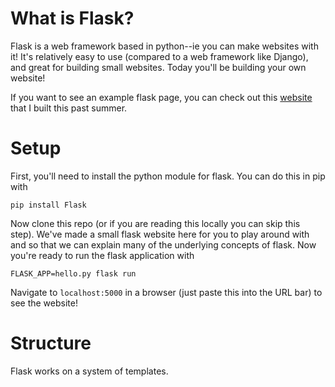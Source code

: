 # What is Flask?

Flask is a web framework based in python--ie you can make websites with it! It's relatively easy to use (compared to a web framework like Django), and great for building small websites. Today you'll be building your own website!

If you want to see an example flask page, you can check out this [website](https://www.dayzerodiagnostics.com/) that I built this past summer.

# Setup

First, you'll need to install the python module for flask. You can do this in pip with

```pip install Flask```

Now clone this repo (or if you are reading this locally you can skip this step). We've made a small flask website here for you to play around with and so that we can explain many of the underlying concepts of flask. Now you're ready to run the flask application with

```FLASK_APP=hello.py flask run```

Navigate to `localhost:5000` in a browser (just paste this into the URL bar) to see the website!

# Structure

Flask works on a system of templates.